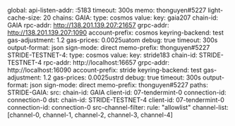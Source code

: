 global:
    api-listen-addr: :5183
    timeout: 300s
    memo: thonguyen#5227
    light-cache-size: 20
chains:
    GAIA:
        type: cosmos
        value:
            key: gaia207
            chain-id: GAIA
            rpc-addr: http://138.201.139.207:21657
            grpc-addr: http://138.201.139.207:1090
            account-prefix: cosmos
            keyring-backend: test
            gas-adjustment: 1.2
            gas-prices: 0.0025uatom
            debug: true
            timeout: 300s
            output-format: json
            sign-mode: direct
            memo-prefix: thonguyen#5227
    STRIDE-TESTNET-4:
        type: cosmos
        value:
            key: stride183
            chain-id: STRIDE-TESTNET-4
            rpc-addr: http://localhost:16657
            grpc-addr: http://localhost:16090
            account-prefix: stride
            keyring-backend: test
            gas-adjustment: 1.2
            gas-prices: 0.0025ustrd
            debug: true
            timeout: 300s
            output-format: json
            sign-mode: direct
            memo-prefix: thonguyen#5227
paths:
    STRIDE-GAIA:
        src:
            chain-id: GAIA
            client-id: 07-tendermint-0
            connection-id: connection-0
        dst:
            chain-id: STRIDE-TESTNET-4
            client-id: 07-tendermint-0
            connection-id: connection-0
        src-channel-filter:
            rule: "allowlist"
            channel-list: [channel-0, channel-1, channel-2, channel-3, channel-4]
